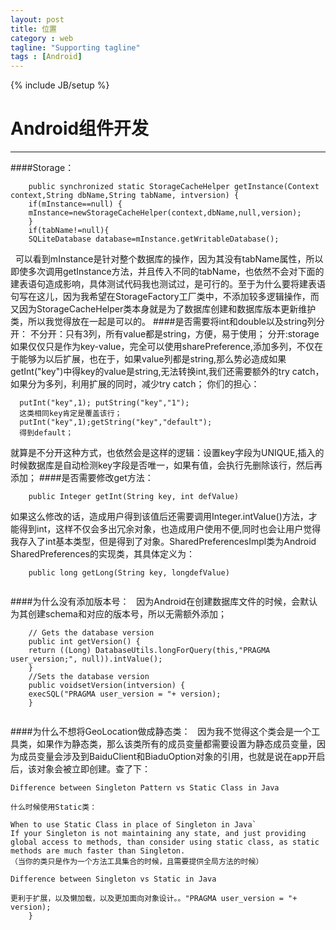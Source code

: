 ```yaml
---
layout: post
title: 位置
category : web
tagline: "Supporting tagline"
tags : [Android]
---
```

{% include JB/setup %}
# Android组件开发
---

####Storage：
```
	public synchronized static StorageCacheHelper getInstance(Context context,String dbName,String tabName, intversion) {
	if(mInstance==null) {
	mInstance=newStorageCacheHelper(context,dbName,null,version);
	}
	if(tabName!=null){
	SQLiteDatabase database=mInstance.getWritableDatabase();
```
<!--break-->
  可以看到mInstance是针对整个数据库的操作，因为其没有tabName属性，所以即使多次调用getInstance方法，并且传入不同的tabName，也依然不会对下面的建表语句造成影响，具体测试代码我也测试过，是可行的。至于为什么要将建表语句写在这儿，因为我希望在StorageFactory工厂类中，不添加较多逻辑操作，而又因为StorageCacheHelper类本身就是为了数据库创建和数据库版本更新维护类，所以我觉得放在一起是可以的。
####是否需要将int和double以及string列分开：
  不分开：只有3列，所有value都是string，方便，易于使用；
  分开:storage如果仅仅只是作为key-value，完全可以使用sharePreference,添加多列，不仅在于能够为以后扩展，也在于，如果value列都是string,那么势必造成如果getInt("key")中得key的value是string,无法转换int,我们还需要额外的try catch，如果分为多列，利用扩展的同时，减少try catch；
  你们的担心：
  
``` 
  putInt("key",1); putString("key","1");  
  这类相同key肯定是覆盖该行；
  putInt("key",1);getString("key","default"); 
  得到default；
 ```
就算是不分开这种方式，也依然会是这样的逻辑：设置key字段为UNIQUE,插入的时候数据库是自动检测key字段是否唯一，如果有值，会执行先删除该行，然后再添加；
####是否需要修改get方法：

```
	public Integer getInt(String key, int defValue) 
```
如果这么修改的话，造成用户得到该值后还需要调用Integer.intValue()方法，才能得到int，这样不仅会多出冗余对象，也造成用户使用不便,同时也会让用户觉得我存入了int基本类型，但是得到了对象。SharedPreferencesImpl类为Android SharedPreferences的实现类，其具体定义为：

```	
	public long getLong(String key, longdefValue)
	
```	
####为什么没有添加版本号：
  因为Android在创建数据库文件的时候，会默认为其创建schema和对应的版本号，所以无需额外添加；

```	
	// Gets the database version
	public int getVersion() {
	return ((Long) DatabaseUtils.longForQuery(this,"PRAGMA user_version;", null)).intValue();
	}
	//Sets the database version
	public voidsetVersion(intversion) {
	execSQL("PRAGMA user_version = "+ version);
	}
	
```


####为什么不想将GeoLocation做成静态类：
  因为我不觉得这个类会是一个工具类，如果作为静态类，那么该类所有的成员变量都需要设置为静态成员变量，因为成员变量会涉及到BaiduClient和BiaduOption对象的引用，也就是说在app开启后，该对象会被立即创建。查了下：

```	
Difference between Singleton Pattern vs Static Class in Java
	
什么时候使用Static类：

When to use Static Class in place of Singleton in Java`
If your Singleton is not maintaining any state, and just providing global access to methods, than consider using static class, as static methods are much faster than Singleton.
（当你的类只是作为一个方法工具集合的时候，且需要提供全局方法的时候）

Difference between Singleton vs Static in Java

更利于扩展，以及懒加载，以及更加面向对象设计。。"PRAGMA user_version = "+ version);
	}

	
```	
	
	